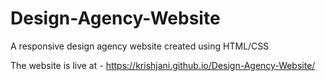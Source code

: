 # Design-Agency-Website
A responsive design agency website created using HTML/CSS

The website is live at - https://krishjani.github.io/Design-Agency-Website/
